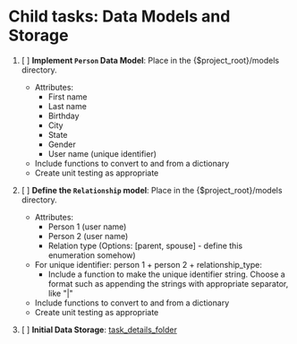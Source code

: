 # Child tasks: Data Models and Storage

1. [ ] **Implement `Person` Data Model**: Place in the {$project_root}/models directory.
    - Attributes:
        - First name
        - Last name
        - Birthday
        - City
        - State
        - Gender
        - User name (unique identifier)
    - Include functions to convert to and from a dictionary
    - Create unit testing as appropriate

2. [ ] **Define the `Relationship` model**: Place in the {$project_root}/models directory.
    - Attributes:
        - Person 1 (user name)
        - Person 2 (user name)
        - Relation type (Options: [parent, spouse] - define this enumeration somehow)
    - For unique identifier: person 1 + person 2 + relationship_type:
        - Include a function to make the unique identifier string. Choose a format such as appending the strings with appropriate separator, like "|"
    - Include functions to convert to and from a dictionary 
    - Create unit testing as appropriate

3. [ ] **Initial Data Storage**: [task_details_folder](initial_data_storage)

